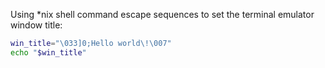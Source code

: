 Using \*nix shell command escape sequences to set the terminal emulator window title:

```sh
win_title="\033]0;Hello world\!\007"
echo "$win_title"
```
